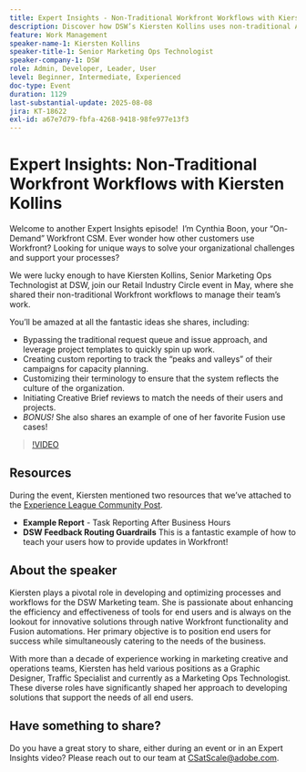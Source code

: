 ```yaml
---
title: Expert Insights - Non-Traditional Workfront Workflows with Kiersten Kollins
description: Discover how DSW’s Kiersten Kollins uses non-traditional Adobe Workfront workflows, custom reporting, and Fusion automations to optimize marketing operations and boost team efficiency.
feature: Work Management
speaker-name-1: Kiersten Kollins
speaker-title-1: Senior Marketing Ops Technologist
speaker-company-1: DSW
role: Admin, Developer, Leader, User
level: Beginner, Intermediate, Experienced
doc-type: Event
duration: 1129
last-substantial-update: 2025-08-08
jira: KT-18622
exl-id: a67e7d79-fbfa-4268-9418-98fe977e13f3
---
```

# Expert Insights: Non-Traditional Workfront Workflows with Kiersten Kollins

Welcome to another Expert Insights episode!  I’m Cynthia Boon, your “On-Demand” Workfront CSM. Ever wonder how other customers use Workfront? Looking for unique ways to solve your organizational challenges and support your processes?  

We were lucky enough to have Kiersten Kollins, Senior Marketing Ops Technologist at DSW, join our Retail Industry Circle event in May, where she shared their non-traditional Workfront workflows to manage their team’s work.  

You’ll be amazed at all the fantastic ideas she shares, including: 

* Bypassing the traditional request queue and issue approach, and leverage project templates to quickly spin up work. 
* Creating custom reporting to track the “peaks and valleys” of their campaigns for capacity planning. 
* Customizing their terminology to ensure that the system reflects the culture of the organization. 
* Initiating Creative Brief reviews to match the needs of their users and projects. 
* *BONUS!* She also shares an example of one of her favorite Fusion use cases!

>[!VIDEO](https://video.tv.adobe.com/v/3469900/?learn=on&enablevpops)

## Resources

During the event, Kiersten mentioned two resources that we’ve attached to the [Experience League Community Post](https://experienceleaguecommunities.adobe.com/t5/workfront-discussions/video-august-2024-workfront-expert-insights-non-traditional/td-p/694315).
* **Example Report** - Task Reporting After Business Hours 
* **DSW Feedback Routing Guardrails** This is a fantastic example of how to teach your users how to provide updates in Workfront! 

## About the speaker 

Kiersten plays a pivotal role in developing and optimizing processes and workflows for the DSW Marketing team. She is passionate about enhancing the efficiency and effectiveness of tools for end users and is always on the lookout for innovative solutions through native Workfront functionality and Fusion automations. Her primary objective is to position end users for success while simultaneously catering to the needs of the business.   

With more than a decade of experience working in marketing creative and operations teams, Kiersten has held various positions as a Graphic Designer, Traffic Specialist and currently as a Marketing Ops Technologist. These diverse roles have significantly shaped her approach to developing solutions that support the needs of all end users. 

## Have something to share?

Do you have a great story to share, either during an event or in an Expert Insights video? Please reach out to our team at [CSatScale@adobe.com](mailto:CSatScale@adobe.com).
